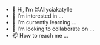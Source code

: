 - 👋 Hi, I’m @Allyciakatylle
- 👀 I’m interested in ...
- 🌱 I’m currently learning ...
- 💞️ I’m looking to collaborate on ...
- 📫 How to reach me ...

<!---
Allyciakatylle/Allyciakatylle is a ✨ special ✨ repository because its `README.md` (this file) appears on your GitHub profile.
You can click the Preview link to take a look at your changes.
--->
